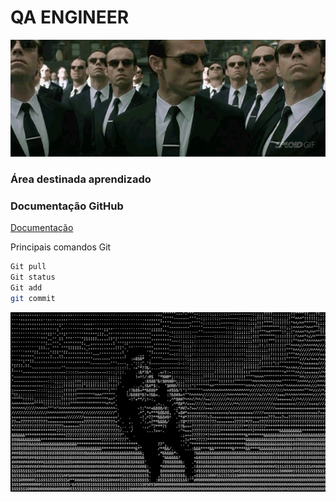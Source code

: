 # QA ENGINEER

![Alt text](./imagens/matrix.gif "O futuro se faz agora")


### Área destinada aprendizado 

### Documentação GitHub
<p align="left">
  <a href="https://docs.github.com/pt/get-started/using-git/pushing-commits-to-a-remote-repository">Documentação</a>
</p>
 
 Principais comandos Git
```bash
Git pull
Git status
Git add
git commit
```


![Alt text](./imagens/igm.gif "Let´s go!")

